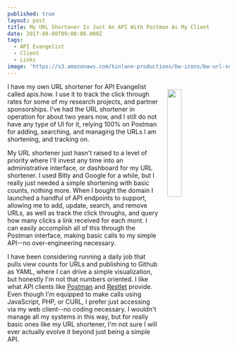 ```yaml
---
published: true
layout: post
title: My URL Shortener Is Just An API With Postman As My Client
date: 2017-08-08T09:00:00.000Z
tags:
  - API Evangelist
  - Client
  - Links
image: 'https://s3.amazonaws.com/kinlane-productions/bw-icons/bw-url-square.png'
---
```

<p><img src="https://s3.amazonaws.com/kinlane-productions/bw-icons/bw-url-square.png" align="right" width="25%" style="padding: 15px;" /></p>I have my own URL shortener for API Evangelist called apis.how. I use it to track the click through rates for some of my research projects, and partner sponsorships. I've had the URL shortener in operation for about two years now, and I still do not have any type of UI for it, relying 100% on Postman for adding, searching, and managing the URLs I am shortening, and tracking on.

My URL shortener just hasn't raised to a level of priority where I'll invest any time into an administrative interface, or dashboard for my URL shortener. I used Bitly and Google for a while, but I really just needed a simple shortening with basic counts, nothing more. When I bought the domain I launched a handful of API endpoints to support, allowing me to add, update, search, and remove URLs, as well as track the click throughs, and query how many clicks a link received for each mont. I can easily accomplish all of this through the Postman interface, making basic calls to my simple API--no over-engineering necessary.

I have been considering running a daily job that pulls view counts for URLs and publishing to Github as YAML, where I can drive a simple visualization, but honestly I'm not that numbers oriented. I like what API clients like [Postman](https://www.getpostman.com/) and [Restlet](https://restlet.com/) provide. Even though I'm equipped to make calls using JavaScript, PHP, or CURL, I prefer just accessing via my web client--no coding necessary. I wouldn't manage all my systems in this way, but for really basic ones like my URL shortener, I'm not sure I will ever actually evolve it beyond just being a simple API.
